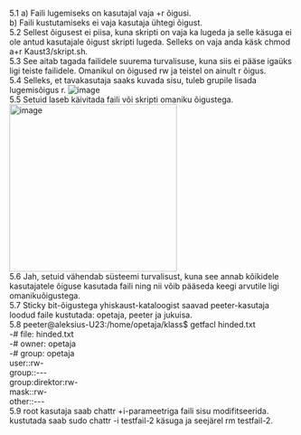 5.1 a) Faili lugemiseks on kasutajal vaja +r õigusi.  
b) Faili kustutamiseks ei vaja kasutaja ühtegi õigust.  
5.2 Sellest õigusest ei piisa, kuna skripti on vaja ka lugeda ja selle käsuga ei ole 
antud kasutajale õigust skripti lugeda. Selleks on vaja anda käsk chmod a+r Kaust3/skript.sh.  
5.3 See aitab tagada failidele suurema turvalisuse, kuna siis ei pääse igaüks ligi teiste failidele. Omanikul on õigused rw ja teistel on ainult r õigus.  
5.4 Selleks, et tavakasutaja saaks kuvada sisu, tuleb grupile lisada lugemisõigus r. ![image](https://github.com/aleksiua/opsys2023/assets/145049882/a5807eb5-f47b-4b4c-8cbe-8c7ac953890f)  
5.5 Setuid laseb käivitada faili või skripti omaniku õigustega. <img width="296" alt="image" src="https://github.com/aleksiua/opsys2023/assets/145049882/46701477-beb9-4c02-9455-b0d17d720daa">  
5.6 Jah, setuid vähendab süsteemi turvalisust, kuna see annab kõikidele kasutajatele õiguse kasutada faili ning nii võib pääseda keegi arvutile ligi omanikuõigustega.  
5.7 Sticky bit-õigustega yhiskaust-kataloogist saavad peeter-kasutaja loodud faile kustutada: opetaja, peeter ja jukuisa.  
5.8 peeter@aleksius-U23:/home/opetaja/klass$ getfacl hinded.txt  
-# file: hinded.txt    
-# owner: opetaja    
-# group: opetaja  
user::rw-  
group::---  
group:direktor:rw-  
mask::rw-  
other::---   
5.9 root kasutaja saab chattr +i-parameetriga faili sisu modifitseerida. kustutada saab sudo chattr -i testfail-2 käsuga ja seejärel rm testfail-2.
